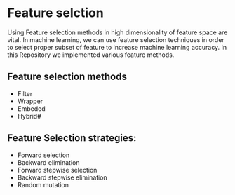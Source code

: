 # Feature selction

Using Feature selection methods in high dimensionality of feature space are vital. In machine learning, we can use feature selection techniques 
in order to select proper subset of feature to increase machine learning accuracy.
In this Repository we implemented various feature methods.

## Feature selection methods
  - Filter
  - Wrapper
  - Embeded
  - Hybrid#
## Feature Selection strategies:
  - Forward selection
  - Backward elimination
  - Forward stepwise selection
  - Backward stepwise elimination
  - Random mutation


